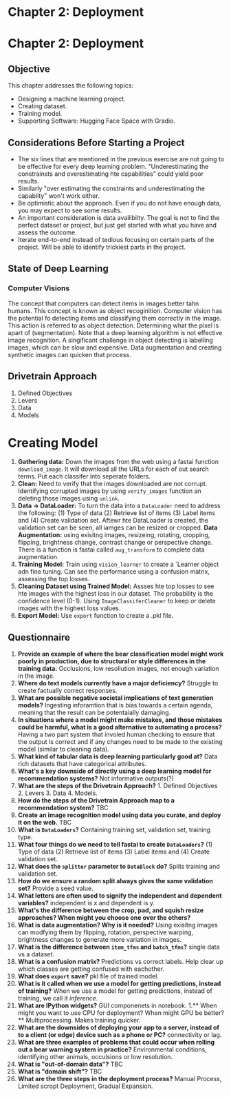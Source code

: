 # **Chapter 2:** Deployment

# **Chapter 2:** Deployment

## Objective
This chapter addresses the following topics: 
<ul>
  <li> Designing a machine learning project. </li>
  <li> Creating dataset. </li>
  <li> Training model. </li>
  <li> Supporting Software: Hugging Face Space with Gradio. </li>
</ul>


## Considerations Before Starting a Project
<ul>
  <li> The six lines that are mentioned in the previous exercise are not going to be effective for every deep learning problem. "Underestimating the constrainsts and overestimating hte capabilities" could yield poor results.</li>
  <li> Similarly "over estimating the constraints and underestimating the capablity" won't work either. </li>
  <li> Be optimistic about the approach. Even if you do not have enough data, you may expect to see some results.  </li>
  <li> An important consideration is data availibilty. The goal is not to find the perfect dataset or project, but just get started with what you have and assess the outcome. </li>
  <li> Iterate end-to-end instead of tedious focusing on certain parts of the project. Will be able to identify trickiest parts in the project. </li>
</ul>


## State of Deep Learning 
### Computer Visions
The concept that computers can detect items in images better tahn humans. This concept is known as object recoginition. Computer vision has the potential fo detecting items and classifying them correctly in the image. This action is referred to as object detection. Determining what the pixel is apart of (segmentation). Note that a deep learning algorithm is not effective image recognition. A singificant challenge in object detecting is labelling images, which can be slow and expensive. Data augmentation and creating synthetic images can quicken that process.  

## Drivetrain Approach 
1. Defined Objectives
2. Levers
3. Data
4. Models

# Creating Model
1. **Gathering data:** Down the images from the web using a fastai function `download_image`. It will download all the URLs for each of out search terms. Put each classifer into seperate folders. 
2. **Clean:** Need to verify that the images downloaded are not corrupt. Identifying corrupted images by using `verify_images` function an deleting those images using `unlink`. 
3. **Data -> DataLoader:** To turn the data into a `DataLoader` need to address the following: (1) Type of data (2) Retrieve list of items (3) Label items and (4) Create validation set. Aftewr hte DataLoader is created, the validation set can be seen, all iamges can be resized or cropped. **Data Augmentation:** using exisitng images, resizeing, rotating, cropping, flipping, brightness change, contrast change or perspective change. There is a function is fastai called `aug_transform` to complete data augmentation. 
4. **Training Model:** Train using `vision_learner` to create a `Learner   object adn fine tuning. Can see the performance using a confusion matrix, assessing the top losses. 
5. **Cleaning Dataset using Trained Model:** Assses hte top losses to see hte images with the highest loss in our dataset. The probability is the confidence level (0-1). Using `ImageClassiferCleaner` to keep or delete images with the highest loss values. 
6.  **Export Model:** Use `export` function to create a .pkl file. 


## Questionnaire
1. **Provide an example of where the bear classification model might work poorly in production, due to structural or style differences in the training data.** Occlusions, low resollution images, not enough variation in the image. 
1. **Where do text models currently have a major deficiency?** Struggle to create factually correct responses. 
1. **What are possible negative societal implications of text generation models?** Ingesting inforamtion that is bias towards a certain agenda, meaning that the result can be potentaially damaging. 
1. **In situations where a model might make mistakes, and those mistakes could be harmful, what is a good alternative to automating a process?** Having a two part system that involed human checking to ensure that the output is correct and if any changes need to be made to the existing model (similar to cleaning data). 
1. **What kind of tabular data is deep learning particularly good at?** Data rich datasets that have categorical attributes. 
1. **What's a key downside of directly using a deep learning model for recommendation systems?** Not informative outputs(?)
1. **What are the steps of the Drivetrain Approach?** 1. Defined Objectives 2. Levers 3. Data 4. Models.
1. **How do the steps of the Drivetrain Approach map to a recommendation system?** TBC  
1. **Create an image recognition model using data you curate, and deploy it on the web.** TBC
1. **What is `DataLoaders`?** Containing training set, validation set, training type. 
1. **What four things do we need to tell fastai to create `DataLoaders`?** (1) Type of data (2) Retrieve list of items (3) Label items and (4) Create validation set. 
1. **What does the `splitter` parameter to `DataBlock` do?** Splits training and validation set. 
1. **How do we ensure a random split always gives the same validation set?** Provide a seed value. 
1. **What letters are often used to signify the independent and dependent variables?** independent is x and dependent is y. 
1. **What's the difference between the crop, pad, and squish resize approaches? When might you choose one over the others?**
1. **What is data augmentation? Why is it needed?** Using exisitng images can modfying them by flipping, rotation, perspective warping, brightness changes to generate more variation in images. 
1. **What is the difference between `item_tfms` and `batch_tfms`?**  single data vs a dataset. 
1. **What is a confusion matrix?** Predictions vs correct labels. Help clear up which classes are getting confused with eachother. 
1. **What does `export` save?** pkl file of trained model. 
1. **What is it called when we use a model for getting predictions, instead of training?** When we use a model for getting predictions, instead of training, we call it *inference*.
1. **What are IPython widgets?** GUI componenets in notebook. 
1.** When might you want to use CPU for deployment? When might GPU be better?** Multiprocessing. Makes training quicker. 
1. **What are the downsides of deploying your app to a server, instead of to a client (or edge) device such as a phone or PC?** connectivity or lag. 
1. **What are three examples of problems that could occur when rolling out a bear warning system in practice?** Environmental conditions, identifying other animals, occulsions or low resolution.  
1. **What is "out-of-domain data"?** TBC
1. **What is "domain shift"?** TBC
1. **What are the three steps in the deployment process?** Manual Process, Limited scropt Deployment, Gradual Expansion. 
